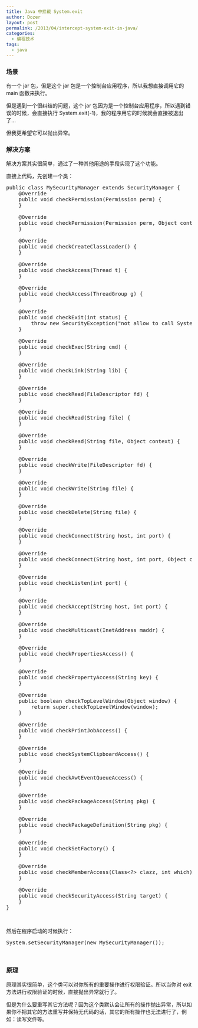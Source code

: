 ```yaml
---
title: Java 中拦截 System.exit
author: Dozer
layout: post
permalink: /2013/04/intercept-system-exit-in-java/
categories:
  - 编程技术
tags:
  - java
---
```


### <span id="i">场景</span>

有一个 jar 包，但是这个 jar 包是一个控制台应用程序，所以我想直接调用它的 main 函数来执行。

但是遇到一个很纠结的问题，这个 jar 包因为是一个控制台应用程序，所以遇到错误的时候，会直接执行 System.exit(-1)，我的程序用它的时候就会直接被退出了…

但我更希望它可以抛出异常。

<!--more-->

### <span id="i-2">解决方案</span>

解决方案其实很简单，通过了一种其他用途的手段实现了这个功能。

直接上代码，先创建一个类：

<pre class="lang:java decode:true">public class MySecurityManager extends SecurityManager {
    @Override
    public void checkPermission(Permission perm) {
    }

    @Override
    public void checkPermission(Permission perm, Object context) {
    }

    @Override
    public void checkCreateClassLoader() {
    }

    @Override
    public void checkAccess(Thread t) {
    }

    @Override
    public void checkAccess(ThreadGroup g) {
    }

    @Override
    public void checkExit(int status) {
        throw new SecurityException("not allow to call System.exit");
    }

    @Override
    public void checkExec(String cmd) {
    }

    @Override
    public void checkLink(String lib) {
    }

    @Override
    public void checkRead(FileDescriptor fd) {
    }

    @Override
    public void checkRead(String file) {
    }

    @Override
    public void checkRead(String file, Object context) {
    }

    @Override
    public void checkWrite(FileDescriptor fd) {
    }

    @Override
    public void checkWrite(String file) {
    }

    @Override
    public void checkDelete(String file) {
    }

    @Override
    public void checkConnect(String host, int port) {
    }

    @Override
    public void checkConnect(String host, int port, Object context) {
    }

    @Override
    public void checkListen(int port) {
    }

    @Override
    public void checkAccept(String host, int port) {
    }

    @Override
    public void checkMulticast(InetAddress maddr) {
    }

    @Override
    public void checkPropertiesAccess() {
    }

    @Override
    public void checkPropertyAccess(String key) {
    }

    @Override
    public boolean checkTopLevelWindow(Object window) {
        return super.checkTopLevelWindow(window);
    }

    @Override
    public void checkPrintJobAccess() {
    }

    @Override
    public void checkSystemClipboardAccess() {
    }

    @Override
    public void checkAwtEventQueueAccess() {
    }

    @Override
    public void checkPackageAccess(String pkg) {
    }

    @Override
    public void checkPackageDefinition(String pkg) {
    }

    @Override
    public void checkSetFactory() {
    }

    @Override
    public void checkMemberAccess(Class&lt;?&gt; clazz, int which) {
    }

    @Override
    public void checkSecurityAccess(String target) {
    }
}</pre>

&nbsp;

然后在程序启动的时候执行：

<pre class="toolbar:2 lang:java decode:true">System.setSecurityManager(new MySecurityManager());</pre>

&nbsp;

### <span id="i-3">原理</span>

原理其实很简单，这个类可以对你所有的重要操作进行权限验证。所以当你对 exit 方法进行权限验证的时候，直接抛出异常就行了。

但是为什么要重写其它方法呢？因为这个类默认会让所有的操作抛出异常，所以如果你不把其它的方法重写并保持无代码的话，其它的所有操作也无法进行了，例如：读写文件等。
